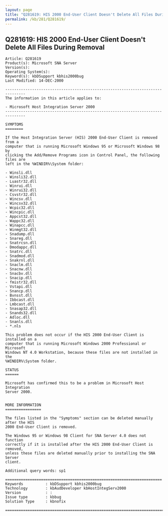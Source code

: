 ```yaml
---
layout: page
title: "Q281619: HIS 2000 End-User Client Doesn't Delete All Files During Removal"
permalink: /kb/281/Q281619/
---
```


## Q281619: HIS 2000 End-User Client Doesn't Delete All Files During Removal

	Article: Q281619
	Product(s): Microsoft SNA Server
	Version(s): 
	Operating System(s): 
	Keyword(s): kbDSupport kbhis2000bug
	Last Modified: 14-DEC-2000
	
	-------------------------------------------------------------------------------
	The information in this article applies to:
	
	- Microsoft Host Integration Server 2000 
	-------------------------------------------------------------------------------
	
	SYMPTOMS
	========
	
	If the Host Integration Server (HIS) 2000 End-User Client is removed from a
	computer that is running Microsoft Windows 95 or Microsoft Windows 98 by
	clicking the Add/Remove Programs icon in Control Panel, the following files are
	left in the %WINDIR%\System folder:
	
	- Winsli.dll
	- Winsli32.dll
	- Luastr32.dll
	- Winrui.dll
	- Winrui32.dll
	- Csvstr32.dll
	- Wincsv.dll
	- Wincsv32.dll
	- Wcpic32.dll
	- Wincpic.dll
	- Appcst32.dll
	- Wappc32.dll
	- Winapcc.dll
	- Winmgt32.dll
	- Snadump.dll
	- Snareg.dll
	- Snatrcsn.dll
	- Dmodappc.dll
	- Snatrc.dll
	- Snadmod.dll
	- Snakrnl.dll
	- Snaclm.dll
	- Snacnw.dll
	- Snacbv.dll
	- Snacip.dll
	- fmistr32.dll
	- Vstapi.dll
	- Snancp.dll
	- Bvnsst.dll
	- Ibbcast.dll
	- Lmbcast.dll
	- Snasap32.dll
	- Snands32.dll
	- Adloc.dll
	- Snanls.dll
	- *.nls
	
	This problem does not occur if the HIS 2000 End-User Client is installed on a
	computer that is running Microsoft Windows 2000 Professional or Microsoft
	Windows NT 4.0 Workstation, because these files are not installed in the
	%WINDIR%\System folder.
	
	STATUS
	======
	
	Microsoft has confirmed this to be a problem in Microsoft Host Integration
	Server 2000.
	
	
	MORE INFORMATION
	================
	
	The files listed in the "Symptoms" section can be deleted manually after the HIS
	2000 End-User Client is removed.
	
	The Windows 95 or Windows 98 Client for SNA Server 4.0 does not function
	correctly if it is installed after the HIS 2000 End-User Client is removed,
	unless these files are deleted manually prior to installing the SNA Server
	client.
	
	Additional query words: sp1
	
	======================================================================
	Keywords          : kbDSupport kbhis2000bug 
	Technology        : kbAudDeveloper kbHostIntegServ2000
	Version           : :
	Issue type        : kbbug
	Solution Type     : kbnofix
	
	=============================================================================
	
